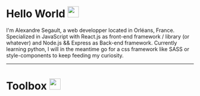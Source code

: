 # Hello World <img src="https://raw.githubusercontent.com/MartinHeinz/MartinHeinz/master/wave.gif" width="30px"> 

I'm Alexandre Segault, a web developper located in Orléans, France. Specialized in JavaScript with React.js as front-end framework / library (or whatever) and Node.js && Express as Back-end framework. Currently learning python, I will in the meantime go for a css framework like SASS or style-components to keep feeding my curiosity.

---
# Toolbox <img src="https://media.giphy.com/media/hvXcXEyDpdV1uZJ0nJ/giphy.gif" width="30px">

